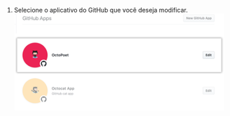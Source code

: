 1. Selecione o aplicativo do GitHub que você deseja modificar. ![Seleção de aplicativo](/assets/images/github-apps/github_apps_select-app.png)
